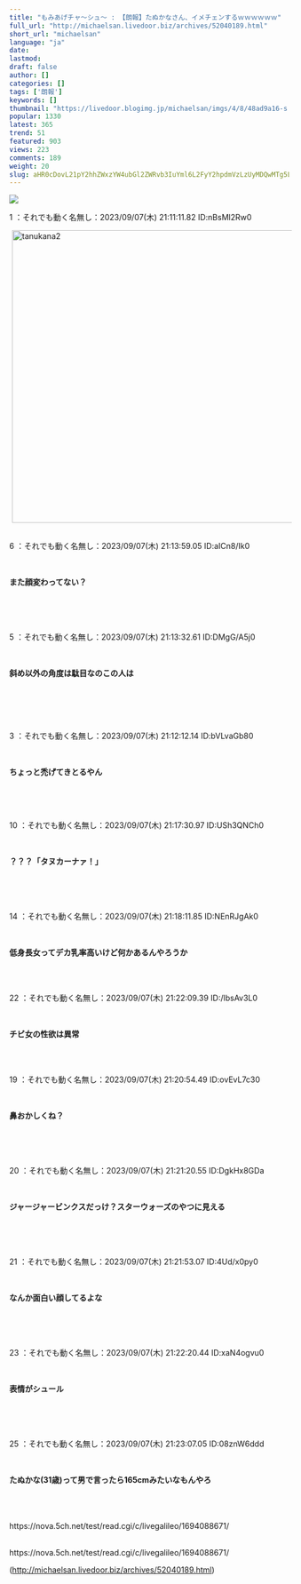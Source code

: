```yaml
---
title: "もみあげチャ〜シュ〜 : 【朗報】たぬかなさん、イメチェンするｗｗｗｗｗｗ"
full_url: "http://michaelsan.livedoor.biz/archives/52040189.html"
short_url: "michaelsan"
language: "ja"
date: 
lastmod: 
draft: false
author: []
categories: []
tags: ['朗報']
keywords: []
thumbnail: "https://livedoor.blogimg.jp/michaelsan/imgs/4/8/48ad9a16-s.jpg"
popular: 1330
latest: 365
trend: 51
featured: 903
views: 223
comments: 189
weight: 20
slug: aHR0cDovL21pY2hhZWxzYW4ubGl2ZWRvb3IuYml6L2FyY2hpdmVzLzUyMDQwMTg5Lmh0bWw=
---
```


![](https://livedoor.blogimg.jp/michaelsan/imgs/4/8/48ad9a16-s.jpg)

<div><p>1 ：それでも動く名無し：2023/09/07(木) 21:11:11.82 ID:nBsMl2Rw0</p><a target='_blank' title='tanukana2' href='https://livedoor.blogimg.jp/michaelsan/imgs/2/2/229b1b74.jpg'><img class='pict' hspace='5' alt='tanukana2' border='0' height='527' width='680' src='https://livedoor.blogimg.jp/michaelsan/imgs/2/2/229b1b74-s.jpg'></a><br><br><p>6 ：それでも動く名無し：2023/09/07(木) 21:13:59.05 ID:aICn8/Ik0</p><br><b><p>また顔変わってない？ </p><br></b><br><br><p>5 ：それでも動く名無し：2023/09/07(木) 21:13:32.61 ID:DMgG/A5j0</p><br><b><p>斜め以外の角度は駄目なのこの人は </p><p><br></p></b><br><br><p>3 ：それでも動く名無し：2023/09/07(木) 21:12:12.14 ID:bVLvaGb80</p><br><p><b>ちょっと禿げてきとるやん <br></b></p><p><p><b><br></b></p></p><br><p>10 ：それでも動く名無し：2023/09/07(木) 21:17:30.97 ID:USh3QNCh0</p><br><b><p>？？？「タヌカーナァ！」 </p><br></b><br><br><p>14 ：それでも動く名無し：2023/09/07(木) 21:18:11.85 ID:NEnRJgAk0</p><br><b><p>低身長女ってデカ乳率高いけど何かあるんやろうか <br></p><br></b><br><p>22 ：それでも動く名無し：2023/09/07(木) 21:22:09.39 ID:/lbsAv3L0</p><br><b><p>チビ女の性欲は異常<br></p><br></b><br><p>19 ：それでも動く名無し：2023/09/07(木) 21:20:54.49 ID:ovEvL7c30</p><br><b><p>鼻おかしくね？</p><br></b><br><br><p>20 ：それでも動く名無し：2023/09/07(木) 21:21:20.55 ID:DgkHx8GDa</p><br><b><p>ジャージャービンクスだっけ？スターウォーズのやつに見える </p><br></b><br><br><p>21 ：それでも動く名無し：2023/09/07(木) 21:21:53.07 ID:4Ud/x0py0</p><br><b><p>なんか面白い顔してるよな </p><br></b><br><br><p>23 ：それでも動く名無し：2023/09/07(木) 21:22:20.44 ID:xaN4ogvu0</p><br><b><p>表情がシュール </p><br></b><br><br><p>25 ：それでも動く名無し：2023/09/07(木) 21:23:07.05 ID:08znW6ddd</p><br><b><p>たぬかな(31歳)って男で言ったら165cmみたいなもんやろ</p><br></b><br><br>https://nova.5ch.net/test/read.cgi/c/livegalileo/1694088671/<br><br clear='all'> <p id='a6850dc6aefc0d5bbff2bea180d92d89'> </p> <p id='a6850dc6aefc0d5bbff2bea180d92d89'> </p> <p class='alistcloud-container-6795'></p> <p>https://nova.5ch.net/test/read.cgi/c/livegalileo/1694088671/</p></div>

(http://michaelsan.livedoor.biz/archives/52040189.html)
